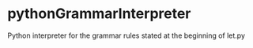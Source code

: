 # pythonGrammarInterpreter
Python interpreter for the grammar rules stated at the beginning of let.py
